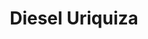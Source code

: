 ---
title: "Diesel Uriquiza"
url: /buenos-aires/diesel-uriquiza/
shop: reparación de automóviles
---